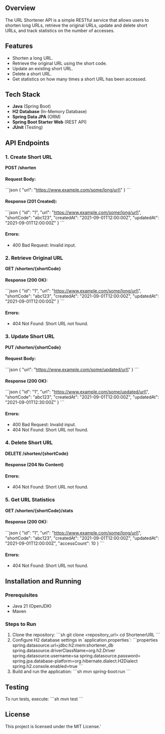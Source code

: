 ## Overview
The URL Shortener API is a simple RESTful service that allows users to shorten long URLs, retrieve the original URLs, update and delete short URLs, and track statistics on the number of accesses.

## Features
- Shorten a long URL.
- Retrieve the original URL using the short code.
- Update an existing short URL.
- Delete a short URL.
- Get statistics on how many times a short URL has been accessed.

## Tech Stack
- **Java** (Spring Boot)
- **H2 Database** (In-Memory Database)
- **Spring Data JPA** (ORM)
- **Spring Boot Starter Web** (REST API)
- **JUnit** (Testing)

## API Endpoints

### 1. Create Short URL
**POST /shorten**

#### Request Body:
\`\`\`json
{
  \"url\": \"https://www.example.com/some/long/url\"
}
\`\`\`

#### Response (201 Created):
\`\`\`json
{
  \"id\": \"1\",
  \"url\": \"https://www.example.com/some/long/url\",
  \"shortCode\": \"abc123\",
  \"createdAt\": \"2021-09-01T12:00:00Z\",
  \"updatedAt\": \"2021-09-01T12:00:00Z\"
}
\`\`\`

#### Errors:
- 400 Bad Request: Invalid input.

### 2. Retrieve Original URL
**GET /shorten/{shortCode}**

#### Response (200 OK):
\`\`\`json
{
  \"id\": \"1\",
  \"url\": \"https://www.example.com/some/long/url\",
  \"shortCode\": \"abc123\",
  \"createdAt\": \"2021-09-01T12:00:00Z\",
  \"updatedAt\": \"2021-09-01T12:00:00Z\"
}
\`\`\`

#### Errors:
- 404 Not Found: Short URL not found.

### 3. Update Short URL
**PUT /shorten/{shortCode}**

#### Request Body:
\`\`\`json
{
  \"url\": \"https://www.example.com/some/updated/url\"
}
\`\`\`

#### Response (200 OK):
\`\`\`json
{
  \"id\": \"1\",
  \"url\": \"https://www.example.com/some/updated/url\",
  \"shortCode\": \"abc123\",
  \"createdAt\": \"2021-09-01T12:00:00Z\",
  \"updatedAt\": \"2021-09-01T12:30:00Z\"
}
\`\`\`

#### Errors:
- 400 Bad Request: Invalid input.
- 404 Not Found: Short URL not found.

### 4. Delete Short URL
**DELETE /shorten/{shortCode}**

#### Response (204 No Content)

#### Errors:
- 404 Not Found: Short URL not found.

### 5. Get URL Statistics
**GET /shorten/{shortCode}/stats**

#### Response (200 OK):
\`\`\`json
{
  \"id\": \"1\",
  \"url\": \"https://www.example.com/some/long/url\",
  \"shortCode\": \"abc123\",
  \"createdAt\": \"2021-09-01T12:00:00Z\",
  \"updatedAt\": \"2021-09-01T12:00:00Z\",
  \"accessCount\": 10
}
\`\`\`

#### Errors:
- 404 Not Found: Short URL not found.

## Installation and Running
### Prerequisites
- Java 21 (OpenJDK)
- Maven

### Steps to Run
1. Clone the repository:
   \`\`\`sh
   git clone <repository_url>
   cd ShortenerURL
   \`\`\`
2. Configure H2 database settings in \`application.properties\`:
   \`\`\`properties
   spring.datasource.url=jdbc:h2:mem:shortener_db
   spring.datasource.driverClassName=org.h2.Driver
   spring.datasource.username=sa
   spring.datasource.password=
   spring.jpa.database-platform=org.hibernate.dialect.H2Dialect
   spring.h2.console.enabled=true
   \`\`\`
3. Build and run the application:
   \`\`\`sh
   mvn spring-boot:run
   \`\`\`

## Testing
To run tests, execute:
\`\`\`sh
mvn test
\`\`\`

## License
This project is licensed under the MIT License.'
